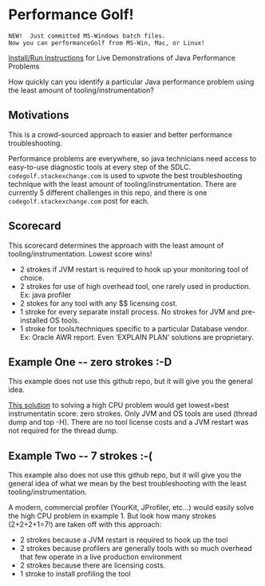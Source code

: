 # Performance Golf!
```
NEW!  Just committed MS-Windows batch files.  
Now you can performanceGolf from MS-Win, Mac, or Linux!
```

[Install/Run Instructions](https://github.com/eostermueller/performanceGolf/wiki/Install-and-Run) for Live Demonstrations of Java Performance Problems

How quickly can you identify a particular Java performance problem using the least amount of tooling/instrumentation?

## Motivations
This is a crowd-sourced approach to easier and better performance troubleshooting.


Performance problems are everywhere, so java technicians need access to easy-to-use diagnostic tools at every step of the SDLC.  ```codegolf.stackexchange.com``` is used to upvote the best troubleshooting technique with the least amount of tooling/instrumentation.  There are currently 5 different challenges in this repo, and there is one ```codegolf.stackexchange.com``` post for each.

## Scorecard
This scorecard determines the approach with the least amount of tooling/instrumentation.  Lowest score wins!  

* 2 strokes if JVM restart is required to hook up your monitoring tool of choice.
* 2 strokes for use of high overhead tool, one rarely used in production.  Ex:  java profiler
* 2 stokes for any tool with any $$ licensing cost.
* 1 stroke for every separate install process. No strokes for JVM and pre-installed OS tools. 
* 1 stroke for tools/techniques specific to a particular Database vendor.  Ex: Oracle AWR report.  Even ‘EXPLAIN PLAN’ solutions are proprietary.

## Example One -- zero strokes :-D
This example does not use this github repo, but it will give you the general idea.


[This solution](http://www.nurkiewicz.com/2012/08/which-java-thread-consumes-my-cpu.html) to solving a high CPU problem would get lowest=best instrumentatin score:  zero strokes.  Only JVM and OS tools are used (thread dump and top -H).  There are no tool license costs and a JVM restart was not required for the thread dump.

## Example Two -- 7 strokes :-(
This example also does not use this github repo, but it will give you the general idea of what we mean by the best troubleshooting with the least tooling/instrumentation.


A modern, commercial profiler (YourKit, JProfiler, etc...) would easily solve the high CPU problem in example 1.  But look how many strokes (2+2+2+1=7!) are taken off with this approach:
  * 2 strokes because a JVM restart is required to hook up the tool
  * 2 strokes because profilers are generally tools with so much overhead that few operate in a live production environment
  * 2 strokes because there are licensing costs.
  * 1 stroke to install profiling the tool
